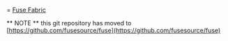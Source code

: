 = [Fuse Fabric](http://fabric.fusesource.org/)

** NOTE ** this git repository has moved to [https://github.com/fusesource/fuse](https://github.com/fusesource/fuse)


